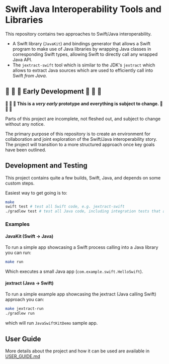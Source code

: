 # Swift Java Interoperability Tools and Libraries

This repository contains two approaches to Swift/Java interoperability.

- A Swift library (`JavaKit`) and bindings generator that allows a Swift program to make use of Java libraries by wrapping Java classes in corresponding Swift types, allowing Swift to directly call any wrapped Java API.
- The `jextract-swift` tool which is similar to the JDK's `jextract` which allows to extract Java sources which are used
  to efficiently call into Swift _from Java_.

## :construction: :construction: :construction: Early Development :construction: :construction: :construction: 

**:construction: :construction: :construction: This is a *very early* prototype and everything is subject to change. :construction: :construction: :construction:** 

Parts of this project are incomplete, not fleshed out, and subject to change without any notice.

The primary purpose of this repository is to create an environment for collaboration and joint exploration of the Swift/Java interoperability story. The project will transition to a more structured approach once key goals have been outlined.

## Development and Testing

This project contains quite a few builds, Swift, Java, and depends on some custom steps.

Easiest way to get going is to:

```bash
make
swift test # test all Swift code, e.g. jextract-swift
./gradlew test # test all Java code, including integration tests that actually use jextract-ed sources
```

### Examples

#### JavaKit (Swift -> Java)

To run a simple app showcasing a Swift process calling into a Java library you can run: 

```bash
make run
```

Which executes a small Java app (`com.example.swift.HelloSwift`).

#### jextract (Java -> Swift)

To run a simple example app showcasing the jextract (Java calling Swift) approach you can:

```bash
make jextract-run
./gradlew run
```

which will run `JavaSwiftKitDemo` sample app.

## User Guide

More details about the project and how it can be used are available in [USER_GUIDE.md](USER_GUIDE.md)
